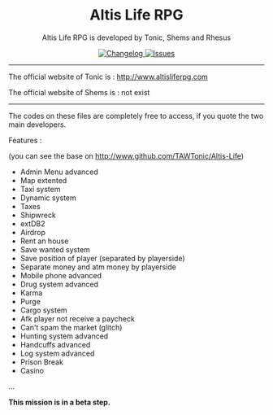 <h1 align="center">Altis Life RPG</h1>
<p align="center">Altis Life RPG is developed by Tonic, Shems and Rhesus</p>

<p align="center">
  <a href="https://github.com/Shems-SH/Arma-3/commits/master">
    <img src="http://img.shields.io/badge/Version-2.8-blue.svg?style=flat"
    alt="Changelog" />
  </a>
  <a href="https://github.com/Shems-SH/arma-3/issues">
    <img src="http://img.shields.io/github/issues-raw/TAWTonic/VAS.svg?label=Issues&style=flat"
    alt="Issues" />
  </a>
</p>

___

The official website of Tonic is : http://www.altisliferpg.com

The official website of Shems is : not exist

___

The codes on these files are completely free to access, if you quote the two main developers.

Features :

(you can see the base on http://www.github.com/TAWTonic/Altis-Life)
- Admin Menu advanced
- Map extented
- Taxi system
- Dynamic system
- Taxes
- Shipwreck
- extDB2
- Airdrop
- Rent an house
- Save wanted system
- Save position of player (separated by playerside)
- Separate money and atm money by playerside
- Mobile phone advanced
- Drug system advanced
- Karma
- Purge
- Cargo system
- Afk player not receive a paycheck
- Can't spam the market (glitch)
- Hunting system advanced
- Handcuffs advanced
- Log system advanced
- Prison Break
- Casino

...

**This mission is in a beta step.**
